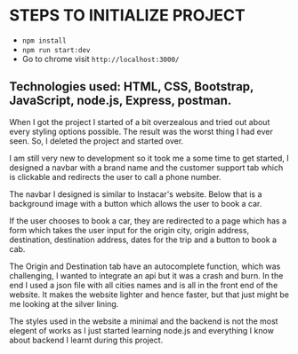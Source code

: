 # STEPS TO INITIALIZE PROJECT
- `npm install`
- `npm run start:dev`
- Go to chrome visit `http://localhost:3000/`

## Technologies used: HTML, CSS, Bootstrap, JavaScript, node.js, Express, postman.
When I got the project I started of a bit overzealous and tried out about every styling options possible. The result was the worst thing I had ever seen. So, I deleted the project and started over.

I am still very new to development so it took me a some time to get started, I designed a navbar with a brand name and the customer support tab which is clickable and redirects the user to call a phone number.

The navbar I designed is similar to Instacar's website.
Below that is a background image with a button which allows the user to book a car.

If the user chooses to book a car, they are redirected to a page which has a form which takes the user input for the origin city,  origin address, destination, destination address, dates for the trip and a button to book a cab.

The Origin and Destination tab have an autocomplete function, which was challenging, I wanted to integrate an api but it was a crash and burn. In the end I used a json file with all cities names and is all in the front end of the website. It makes the website lighter and hence faster, but that just might be me looking at the silver lining.

The styles used in the website a minimal and the backend is not the most elegent of works as I just started learning node.js and everything I know about backend I learnt during this project.
 